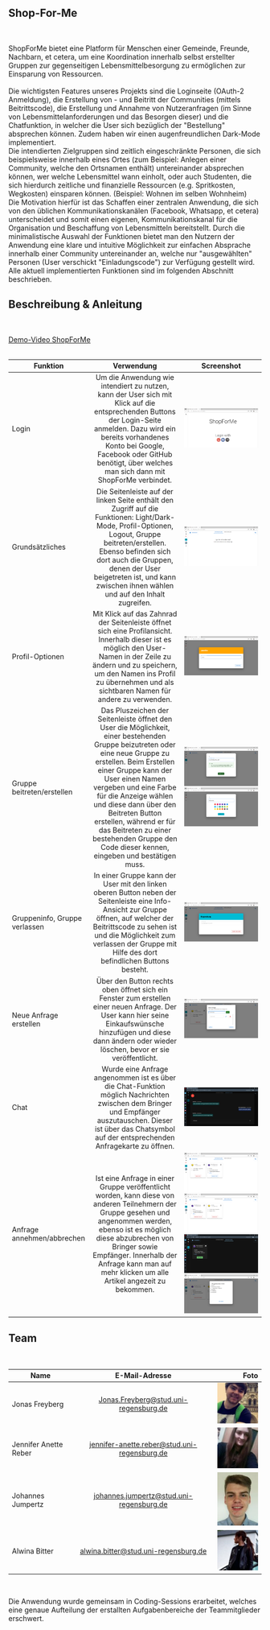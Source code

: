 
## Shop-For-Me
<br>
  
ShopForMe bietet eine Platform für Menschen einer Gemeinde, Freunde, Nachbarn, et cetera, um eine Koordination  innerhalb selbst erstellter Gruppen zur gegenseitigen Lebensmittelbesorgung zu ermöglichen zur Einsparung von Ressourcen.  
<br>
Die wichtigsten Features unseres Projekts sind die Loginseite (OAuth-2 Anmeldung), die Erstellung von - und Beitritt der Communities (mittels Beitrittscode), die Erstellung und Annahme von Nutzeranfragen (im Sinne von Lebensmittelanforderungen und das Besorgen dieser) und die Chatfunktion, in welcher die User sich bezüglich der "Bestellung" absprechen können. Zudem haben wir einen augenfreundlichen Dark-Mode implementiert.  
Die intendierten Zielgruppen sind zeitlich eingeschränkte Personen, die sich beispielsweise innerhalb eines Ortes (zum Beispiel: Anlegen einer Community, welche den Ortsnamen enthält) untereinander absprechen können, wer welche Lebensmittel wann einholt, oder auch Studenten, die sich hierdurch zeitliche und finanzielle Ressourcen (e.g. Spritkosten, Wegkosten) einsparen können. (Beispiel: Wohnen im selben Wohnheim)  
Die Motivation hierfür ist das Schaffen einer zentralen Anwendung, die sich von den üblichen Kommunikationskanälen (Facebook, Whatsapp, et cetera) unterscheidet und somit einen eigenen,  Kommunikationskanal für die Organisation und Beschaffung von Lebensmitteln bereitstellt. Durch die minimalistische Auswahl der Funktionen bietet man den Nutzern der Anwendung eine klare und intuitive Möglichkeit zur einfachen Absprache innerhalb einer Community untereinander an, welche nur "ausgewählten" Personen (User verschickt "Einladungscode") zur Verfügung gestellt wird.  
Alle aktuell implementierten Funktionen sind im folgenden Abschnitt beschrieben.  

## Beschreibung & Anleitung
<br>
  
[Demo-Video ShopForMe](https://github.com/MME-Aufgaben-im-Sommer-2022/mme-ss22-team-02/blob/master/.docs/videos/shopForMeVideo.mp4)  
<br>
  
| Funktion        | Verwendung           | Screenshot  |
| ------------- |:-------------:| :-----:|
| Login     | Um die Anwendung wie intendiert zu nutzen, kann der User sich mit Klick auf die entsprechenden Buttons der Login-Seite anmelden. Dazu wird ein bereits vorhandenes Konto bei Google, Facebook oder GitHub benötigt, über welches man sich dann mit ShopForMe verbindet.    | ![](https://github.com/MME-Aufgaben-im-Sommer-2022/mme-ss22-team-02/blob/master/.docs/images/appScreenshots/login.png) |
| Grundsätzliches      | Die Seitenleiste auf der linken Seite enthält den Zugriff auf die Funktionen: Light/Dark-Mode, Profil-Optionen, Logout, Gruppe beitreten/erstellen. Ebenso befinden sich dort auch die Gruppen, denen der User beigetreten ist, und kann zwischen ihnen wählen und auf den Inhalt zugreifen.     | ![](https://github.com/MME-Aufgaben-im-Sommer-2022/mme-ss22-team-02/blob/master/.docs/images/appScreenshots/sidebar.png)   |
| Profil-Optionen | Mit Klick auf das Zahnrad der Seitenleiste öffnet sich eine Profilansicht. Innerhalb dieser ist es möglich den User-Namen in der Zeile zu ändern und zu speichern, um den Namen ins Profil zu übernehmen und als sichtbaren Namen für andere zu verwenden.       | ![](https://github.com/MME-Aufgaben-im-Sommer-2022/mme-ss22-team-02/blob/master/.docs/images/appScreenshots/profile.png)    |
| Gruppe beitreten/erstellen      | Das Pluszeichen der Seitenleiste öffnet den User die Möglichkeit, einer bestehenden Gruppe beizutreten oder eine neue Gruppe zu erstellen. Beim Erstellen einer Gruppe kann der User einen Namen vergeben und eine Farbe für die Anzeige wählen und diese dann über den Beitreten Button erstellen, während er für das Beitreten zu einer bestehenden Gruppe den Code dieser kennen, eingeben und bestätigen muss.         | ![](https://github.com/MME-Aufgaben-im-Sommer-2022/mme-ss22-team-02/blob/master/.docs/images/appScreenshots/joinGroup.png) ![](https://github.com/MME-Aufgaben-im-Sommer-2022/mme-ss22-team-02/blob/master/.docs/images/appScreenshots/newGroup.png)  |
| Gruppeninfo, Gruppe verlassen      | In einer Gruppe kann der User mit den linken oberen Button neben der Seitenleiste eine Info-Ansicht zur Gruppe öffnen, auf welcher der Beitrittscode zu sehen ist und die Möglichkeit zum verlassen der Gruppe mit Hilfe des dort befindlichen Buttons besteht.      | ![](https://github.com/MME-Aufgaben-im-Sommer-2022/mme-ss22-team-02/blob/master/.docs/images/appScreenshots/group.png)   |
| Neue Anfrage erstellen      | Über den Button rechts oben öffnet sich ein Fenster zum erstellen einer neuen Anfrage. Der User kann hier seine Einkaufswünsche hinzufügen und diese dann ändern oder wieder löschen, bevor er sie veröffentlicht.      | ![](https://github.com/MME-Aufgaben-im-Sommer-2022/mme-ss22-team-02/blob/master/.docs/images/appScreenshots/newRequest.png)   |
| Chat      | Wurde eine Anfrage angenommen ist es über die Chat-Funktion möglich Nachrichten zwischen dem Bringer und Empfänger auszutauschen. Dieser ist über das Chatsymbol auf der entsprechenden Anfragekarte zu öffnen.      | ![](https://github.com/MME-Aufgaben-im-Sommer-2022/mme-ss22-team-02/blob/master/.docs/images/appScreenshots/chat.png)   |
| Anfrage annehmen/abbrechen      | Ist eine Anfrage in einer Gruppe veröffentlicht worden, kann diese von anderen Teilnehmern der Gruppe gesehen und angenommen werden, ebenso ist es möglich diese abzubrechen von Bringer sowie Empfänger. Innerhalb der Anfrage kann man auf mehr klicken um alle Artikel angezeit zu bekommen.      | ![](https://github.com/MME-Aufgaben-im-Sommer-2022/mme-ss22-team-02/blob/master/.docs/images/appScreenshots/openRequest.png) ![](https://github.com/MME-Aufgaben-im-Sommer-2022/mme-ss22-team-02/blob/master/.docs/images/appScreenshots/myRequest.png) ![](https://github.com/MME-Aufgaben-im-Sommer-2022/mme-ss22-team-02/blob/master/.docs/images/appScreenshots/myRequest2.png) ![](https://github.com/MME-Aufgaben-im-Sommer-2022/mme-ss22-team-02/blob/master/.docs/images/appScreenshots/allArticles.png)  |

## Team
<br>
  
| Name        | E-Mail-Adresse           | Foto  |
| ------------- |:-------------:| -----:|
| Jonas Freyberg     | Jonas.Freyberg@stud.uni-regensburg.de | ![](https://github.com/MME-Aufgaben-im-Sommer-2022/mme-ss22-team-02/blob/master/.docs/images/jonas.jpg) |
| Jennifer Anette Reber      | jennifer-anette.reber@stud.uni-regensburg.de      | ![](https://github.com/MME-Aufgaben-im-Sommer-2022/mme-ss22-team-02/blob/master/.docs/images/jenny.jpg) |
| Johannes Jumpertz | johannes.jumpertz@stud.uni-regensburg.de      | ![](https://github.com/MME-Aufgaben-im-Sommer-2022/mme-ss22-team-02/blob/master/.docs/images/johannes.png)    |
| Alwina Bitter | alwina.bitter@stud.uni-regensburg.de      |  ![](https://github.com/MME-Aufgaben-im-Sommer-2022/mme-ss22-team-02/blob/master/.docs/images/alia.jpg)|
<br>
  
Die Anwendung wurde gemeinsam in Coding-Sessions erarbeitet, welches eine genaue Aufteilung der erstallten Aufgabenbereiche der Teammitglieder erschwert.